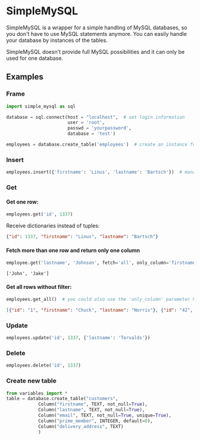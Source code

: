# SimpleMySQL

SimpleMySQL is a wrapper for a simple handling of MySQL databases, so you don't have to use MySQL statements anymore.
You can easily handle your database by instances of the tables.

SimpleMySQL doesn't provide full MySQL possibilities and it can only be used for one database.

## Examples

### Frame
```Python
import simple_mysql as sql

database = sql.connect(host = "localhost",  # set login information
                       user = 'root',
                       passwd = 'yourpassword',
                       database = 'test')

employees = database.create_table('employees')  # create an instance for your table
```

### Insert
```Python
employees.insert({'firstname': 'Linus', 'lastname': 'Bartsch'})  # manage the data easy without MySQL query
```

### Get

#### Get one row:
```Python
employees.get('id', 1337)
```
Receive dictionaries instead of tuples:
```json
{"id": 1337, "firstname": "Linus", "lastname": "Bartsch"}
```

#### Fetch more than one row and return only one column
```Python
employee.get('lastname', 'Johnson', fetch='all', only_column='firstname')  # 'fetch' can also be an integer
```
```
['John', 'Jake']
```


#### Get all rows without filter:
```python
employees.get_all()  # you could also use the 'only_column' parameter here
```
```json
[{"id": "1", "firstname": "Chuck", "lastname": "Norris"}, {"id": "42", "firstname": "John", "lastname": "Johnson"}, {"id": "1337", "firstname": "Linus", "lastname": "Bartsch"}, {"id": "9001", "firstname": "Jake", "lastname": "Johnson"}]
```

### Update
```Python
employees.update('id', 1337, {'lastname': 'Torvalds'})
```

### Delete
```Python
employees.delete('id', 1337)
```

### Create new table
```Python
from variables import *
table = database.create_table("customers",
            Column("firstname", TEXT, not_null=True),
            Column("lastname", TEXT, not_null=True),
            Column("email", TEXT, not_null=True, unique=True),
            Column("prime_member", INTEGER, default=0),
            Column("delivery_address", TEXT)
            )
```
